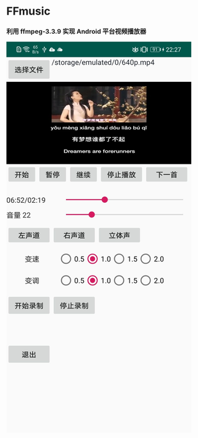# FFmusic
### 利用 ffmpeg-3.3.9 实现 Android 平台视频播放器  
![D7E5B659B8F1E1F83343F7EA9BF1D3FE](img\D7E5B659B8F1E1F83343F7EA9BF1D3FE.jpg)